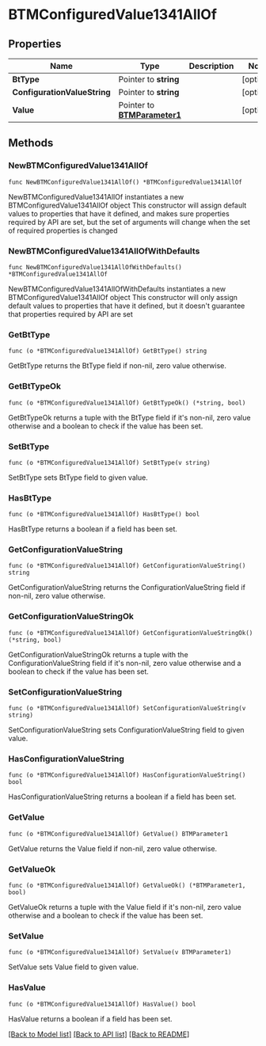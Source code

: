 # BTMConfiguredValue1341AllOf

## Properties

Name | Type | Description | Notes
------------ | ------------- | ------------- | -------------
**BtType** | Pointer to **string** |  | [optional] 
**ConfigurationValueString** | Pointer to **string** |  | [optional] 
**Value** | Pointer to [**BTMParameter1**](BTMParameter1.md) |  | [optional] 

## Methods

### NewBTMConfiguredValue1341AllOf

`func NewBTMConfiguredValue1341AllOf() *BTMConfiguredValue1341AllOf`

NewBTMConfiguredValue1341AllOf instantiates a new BTMConfiguredValue1341AllOf object
This constructor will assign default values to properties that have it defined,
and makes sure properties required by API are set, but the set of arguments
will change when the set of required properties is changed

### NewBTMConfiguredValue1341AllOfWithDefaults

`func NewBTMConfiguredValue1341AllOfWithDefaults() *BTMConfiguredValue1341AllOf`

NewBTMConfiguredValue1341AllOfWithDefaults instantiates a new BTMConfiguredValue1341AllOf object
This constructor will only assign default values to properties that have it defined,
but it doesn't guarantee that properties required by API are set

### GetBtType

`func (o *BTMConfiguredValue1341AllOf) GetBtType() string`

GetBtType returns the BtType field if non-nil, zero value otherwise.

### GetBtTypeOk

`func (o *BTMConfiguredValue1341AllOf) GetBtTypeOk() (*string, bool)`

GetBtTypeOk returns a tuple with the BtType field if it's non-nil, zero value otherwise
and a boolean to check if the value has been set.

### SetBtType

`func (o *BTMConfiguredValue1341AllOf) SetBtType(v string)`

SetBtType sets BtType field to given value.

### HasBtType

`func (o *BTMConfiguredValue1341AllOf) HasBtType() bool`

HasBtType returns a boolean if a field has been set.

### GetConfigurationValueString

`func (o *BTMConfiguredValue1341AllOf) GetConfigurationValueString() string`

GetConfigurationValueString returns the ConfigurationValueString field if non-nil, zero value otherwise.

### GetConfigurationValueStringOk

`func (o *BTMConfiguredValue1341AllOf) GetConfigurationValueStringOk() (*string, bool)`

GetConfigurationValueStringOk returns a tuple with the ConfigurationValueString field if it's non-nil, zero value otherwise
and a boolean to check if the value has been set.

### SetConfigurationValueString

`func (o *BTMConfiguredValue1341AllOf) SetConfigurationValueString(v string)`

SetConfigurationValueString sets ConfigurationValueString field to given value.

### HasConfigurationValueString

`func (o *BTMConfiguredValue1341AllOf) HasConfigurationValueString() bool`

HasConfigurationValueString returns a boolean if a field has been set.

### GetValue

`func (o *BTMConfiguredValue1341AllOf) GetValue() BTMParameter1`

GetValue returns the Value field if non-nil, zero value otherwise.

### GetValueOk

`func (o *BTMConfiguredValue1341AllOf) GetValueOk() (*BTMParameter1, bool)`

GetValueOk returns a tuple with the Value field if it's non-nil, zero value otherwise
and a boolean to check if the value has been set.

### SetValue

`func (o *BTMConfiguredValue1341AllOf) SetValue(v BTMParameter1)`

SetValue sets Value field to given value.

### HasValue

`func (o *BTMConfiguredValue1341AllOf) HasValue() bool`

HasValue returns a boolean if a field has been set.


[[Back to Model list]](../README.md#documentation-for-models) [[Back to API list]](../README.md#documentation-for-api-endpoints) [[Back to README]](../README.md)


